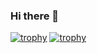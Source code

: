 ### Hi there 👋

[![trophy](https://github-profile-trophy.vercel.app/?asnvpp=ryo-ma&theme=onedark)](https://github.com/ryo-ma/github-profile-trophy)
[![trophy](https://github-profile-trophy.vercel.app/?asnvpp=ryo-ma)](https://github.com/ryo-ma/github-profile-trophy)
